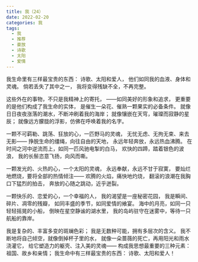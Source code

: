 ```yaml
---
title: 我（24）
date: 2022-02-20
categories: 我
tags:
  - 我
  - 推荐
  - 豪放
  - 诗歌
  - 太阳
  - 爱情
---
```


我生命里有三样最宝贵的东西：
诗歌、太阳和爱人，
他们如同我的血液、身体和灵魂。<!--more-->
倘若丢失了其中之一，
我将变得残缺不全，不再完整。

这些外在的事物，不只是我精神上的寄托，
——如同美好的形象和追求，
更重要的是他们构成了我生命的实体，
是催生一朵花、催熟一颗果实的必备条件。
就像日日夜夜涨落的潮水，不断冲刷着我的海岸；
就像镶嵌在天穹，璀璨而寂静的星辰；
就像远方朦胧的浮影，仿佛在呼唤着我的名字。

一颗不可羁勒、跳荡、狂放的心，一匹野马的灵魂，
无忧无虑、无拘无束、来去无影——
挣脱生命的缰绳，向往自由的天地，
永远年轻奔放，永远热血沸腾。
在时间之河中逆流而上，如同一匹风驰电掣的白马，
欢快的四蹄，踏着银色的波浪，
我的长鬃恣意飞扬，向风而嘶。

一颗发光的、火热的心，一个太阳的灵魂，
永远奉献，永远不甘于寂寞，
要灿烂地燃烧，要将全部的热情倾注——
欢腾的火焰，痛快地灼烧，
翻滚的浪潮在我胸口下猛烈的拍击，
奔放的心随之跳动，近乎迸裂。

一颗快乐的、恋爱的心，一个幸福的人，
我的渴望是一座秘密花园，
我是瞬间、碎片、凋零的残瓣，
如同丰盛的季节，如同爱情的飨宴。
海中的月亮，如同一只轻轻摇晃的小船，
倒映在星空静谧的湖水里，
我的岛屿驻守在迷雾中，等待一只航船的靠岸。

我是复杂的、丰富多变的斑斓色彩；
我是无数种可能，拥有多层次的含义。
我不断地将自己倾空，就像倒掉杯子里的水，
就像一朵蔷薇的死亡，再用阳光和雨水浇灌它，
给它塑造力的躯壳、注入美的灵魂——
构成我思想最重要的三种元素：
祖国、故乡和亲情；
我生命中有三样最宝贵的东西：
诗歌、太阳和爱人！
